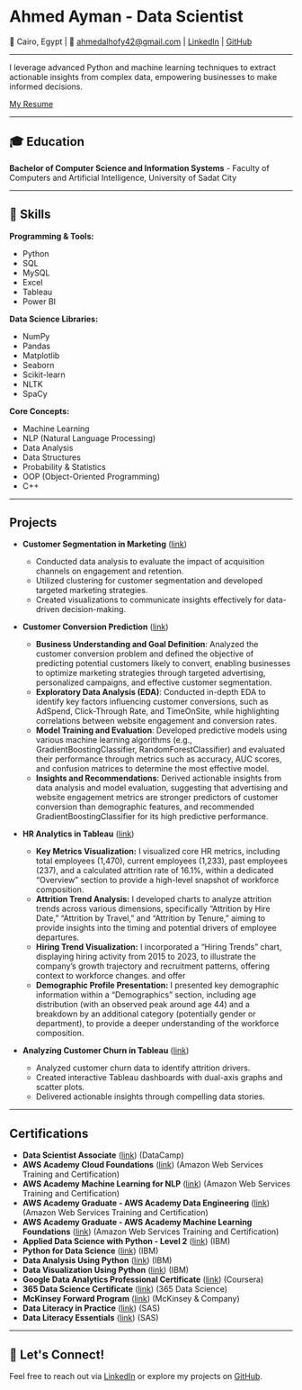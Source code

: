 # Ahmed Ayman - Data Scientist

📍 Cairo, Egypt | 📧 [ahmedalhofy42@gmail.com](mailto:ahmedalhofy42@gmail.com) | [LinkedIn](https://www.linkedin.com/in/ahmed-alhofy/) | [GitHub](https://github.com/AhmedAyman4)

---

I leverage advanced Python and machine learning techniques to extract actionable insights from complex data, empowering businesses to make informed decisions.

[My Resume](assets/img/Resume.pdf)

---

## 🎓 Education

**Bachelor of Computer Science and Information Systems** - Faculty of Computers and Artificial Intelligence, University of Sadat City 

---

## 🔧 Skills

**Programming & Tools:**

*   Python
*   SQL
*   MySQL
*   Excel
*   Tableau
*   Power BI

**Data Science Libraries:**

*   NumPy
*   Pandas
*   Matplotlib
*   Seaborn
*   Scikit-learn
*   NLTK
*   SpaCy

**Core Concepts:**

*   Machine Learning
*   NLP (Natural Language Processing)
*   Data Analysis
*   Data Structures
*   Probability & Statistics
*   OOP (Object-Oriented Programming)
*   C++

---

##  Projects

* **Customer Segmentation in Marketing** ([link](https://github.com/AhmedAyman4/Customer-Segmentation-in-Marketing-with-Python))

    * Conducted data analysis to evaluate the impact of acquisition channels on engagement and retention.
    * Utilized clustering for customer segmentation and developed targeted marketing strategies.
    * Created visualizations to communicate insights effectively for data-driven decision-making.

* **Customer Conversion Prediction** ([link](https://github.com/AhmedAyman4/Predictive-Model-for-Customer-Conversion))

    * **Business Understanding and Goal Definition**: Analyzed the customer conversion problem and defined the objective of predicting potential customers likely to convert, enabling businesses to optimize marketing strategies through targeted advertising, personalized campaigns, and effective customer segmentation.
    * **Exploratory Data Analysis (EDA)**: Conducted in-depth EDA to identify key factors influencing customer conversions, such as AdSpend, Click-Through Rate, and TimeOnSite, while highlighting correlations between website engagement and conversion rates.
    * **Model Training and Evaluation**: Developed predictive models using various machine learning algorithms (e.g., GradientBoostingClassifier, RandomForestClassifier) and evaluated their performance through metrics such as accuracy, AUC scores, and confusion matrices to determine the most effective model.
    * **Insights and Recommendations**: Derived actionable insights from data analysis and model evaluation, suggesting that advertising and website engagement metrics are stronger predictors of customer conversion than demographic features, and recommended GradientBoostingClassifier for its high predictive performance.

* **HR Analytics in Tableau** ([link](https://github.com/AhmedAyman4/HR-Analytics-in-Tableau))

    *   **Key Metrics Visualization:** I visualized core HR metrics, including total employees (1,470), current employees (1,233), past employees (237), and a calculated attrition rate of 16.1%, within a dedicated “Overview” section to provide a high-level snapshot of workforce composition.
    *   **Attrition Trend Analysis:** I developed charts to analyze attrition trends across various dimensions, specifically “Attrition by Hire Date,” “Attrition by Travel,” and “Attrition by Tenure,” aiming to provide insights into the timing and potential drivers of employee departures.
    * **Hiring Trend Visualization:** I incorporated a “Hiring Trends” chart, displaying hiring activity from 2015 to 2023, to illustrate the company’s growth trajectory and recruitment patterns, offering context to workforce changes. and offer
    *   **Demographic Profile Presentation:** I presented key demographic information within a “Demographics” section, including age distribution (with an observed peak around age 44) and a breakdown by an additional category (potentially gender or department), to provide a deeper understanding of the workforce composition.

* **Analyzing Customer Churn in Tableau** ([link](https://github.com/AhmedAyman4/Analyzing-Customer-Churn-in-Tableau))

    * Analyzed customer churn data to identify attrition drivers.
    * Created interactive Tableau dashboards with dual-axis graphs and scatter plots.
    * Delivered actionable insights through compelling data stories.

---

##  Certifications

* **Data Scientist Associate** ([link](https://www.datacamp.com/certificate/DSA0019876659394)) (DataCamp)
* **AWS Academy Cloud Foundations** ([link](https://www.credly.com/badges/421fe942-73ea-4a56-9c9b-e9fa86f2daae)) (Amazon Web Services Training and Certification)
* **AWS Academy Machine Learning for NLP** ([link](https://www.credly.com/badges/6004bae9-fb5e-47f7-affa-80ca5c439df4/linked_in_profile)) (Amazon Web Services Training and Certification)
* **AWS Academy Graduate - AWS Academy Data Engineering** ([link](https://www.credly.com/badges/421fe942-73ea-4a56-9c9b-e9fa86f2daae/linked_in_profile)) (Amazon Web Services Training and Certification)
* **AWS Academy Graduate - AWS Academy Machine Learning Foundations** ([link](https://www.credly.com/badges/bebffd29-e0af-4509-bde5-4961b6d08f7b/public_url)) (Amazon Web Services Training and Certification)
* **Applied Data Science with Python - Level 2** ([link](https://www.credly.com/badges/a30d81e8-8b61-4846-9543-7486bc23ae49)) (IBM)
* **Python for Data Science** ([link](https://www.credly.com/badges/9d970780-2b31-4709-a75b-307e06c296e7/public_url)) (IBM)
* **Data Analysis Using Python** ([link](https://www.credly.com/badges/e7d8a8aa-2063-4871-a8a4-6c1effc8e47d/public_url)) (IBM)
* **Data Visualization Using Python** ([link](https://www.credly.com/badges/6bf76b82-46ab-4298-bfc4-b0d55d252cd3/public_url)) (IBM)
* **Google Data Analytics Professional Certificate** ([link](https://www.credly.com/badges/ba202583-d839-4158-9fde-cfff5c8c283b)) (Coursera)
* **365 Data Science Certificate** ([link](https://learn.365datascience.com/certificates/CC-94D3373A55/)) (365 Data Science)
* **McKinsey Forward Program** ([link](https://www.credly.com/badges/a026e605-86ed-4f00-af62-99c535b0a150/linked_in_profile)) (McKinsey & Company)
* **Data Literacy in Practice** ([link](https://www.credly.com/badges/d03c300e-86cd-4d8e-9499-cc8b39210557/public_url)) (SAS)
* **Data Literacy Essentials** ([link](https://www.credly.com/badges/bea1e46c-8f7b-4f6d-9c0c-fd1af437551c/public_url)) (SAS)

---

## 🌟 Let's Connect!

Feel free to reach out via [LinkedIn](https://www.linkedin.com/in/ahmed-alhofy/) or explore my projects on [GitHub](https://github.com/AhmedAyman4).  
